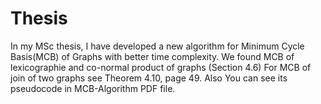 # Thesis
In my MSc thesis, I have developed a new algorithm for Minimum Cycle Basis(MCB) of Graphs with better time complexity. We found MCB of lexicographie and co-normal product of graphs (Section 4.6)
For MCB of join of two graphs see Theorem 4.10, page 49. Also You can see its pseudocode in MCB-Algorithm PDF file. 
